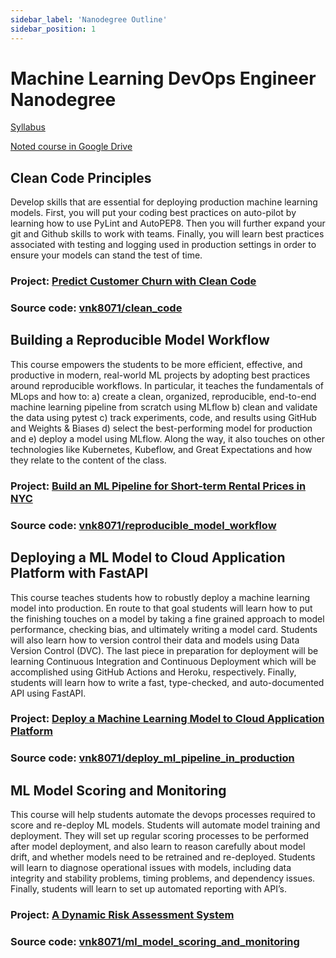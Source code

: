 ```yaml
---
sidebar_label: 'Nanodegree Outline'
sidebar_position: 1
---
```


# Machine Learning DevOps Engineer Nanodegree

[Syllabus](https://d20vrrgs8k4bvw.cloudfront.net/documents/en-US/Enterprise+Syllabi/Generic/Udacity+Enterprise+Syllabus+Machine+Learning+DevOps+Engineer+nd0821.pdf)

[Noted course in Google Drive](https://docs.google.com/document/d/1AnAgK40kud97YgnJrbMrQCO08XKDO0Zz8J6u3xR17_Q/edit?usp=sharing)

## Clean Code Principles
Develop skills that are essential for deploying production machine learning models. First, you will put your coding best practices on auto-pilot by learning how to use PyLint and AutoPEP8. Then you will further expand your git and Github skills to work with teams. Finally, you will learn best practices associated with testing and logging used in production settings in order to ensure your models can stand the test of time.

### Project: [Predict Customer Churn with Clean Code](https://learn.udacity.com/nanodegrees/nd0821/parts/cd0580/lessons/d9ef4f9c-52c6-4551-9c42-d83f7f905628/concepts/045b0986-a322-4bd4-b6cc-d67f02bcb526)

### Source code: [vnk8071/clean_code](https://github.com/vnk8071/machine-learning-in-production/tree/main/projects/clean_code)

## Building a Reproducible Model Workflow
This course empowers the students to be more efficient, effective, and productive in modern, real-world ML projects by adopting best practices around reproducible workflows. In particular, it teaches the fundamentals of MLops and how to: a) create a clean, organized, reproducible, end-to-end machine learning pipeline from scratch using MLflow b) clean and validate the data using pytest c) track experiments, code, and results using GitHub and Weights & Biases d) select the best-performing model for production and e) deploy a model using MLflow. Along the way, it also touches on other technologies like Kubernetes, Kubeflow, and Great Expectations and how they relate to the content of the class.

### Project: [Build an ML Pipeline for Short-term Rental Prices in NYC](https://learn.udacity.com/nanodegrees/nd0821/parts/cd0581/lessons/083da5d0-2d48-4f46-ba5b-075c9f2c73bb/concepts/b9074404-e4a1-48b4-8863-763c8b418213)

### Source code: [vnk8071/reproducible_model_workflow](https://github.com/vnk8071/machine-learning-in-production/tree/main/projects/reproducible_model_workflow)

## Deploying a ML Model to Cloud Application Platform with FastAPI
This course teaches students how to robustly deploy a machine learning model into production. En route to that goal students will learn how to put the finishing touches on a model by taking a fine grained approach to model performance, checking bias, and ultimately writing a model card. Students will also learn how to version control their data and models using Data Version Control (DVC). The last piece in preparation for deployment will be learning Continuous Integration and Continuous Deployment which will be accomplished using GitHub Actions and Heroku, respectively. Finally, students will learn how to write a fast, type-checked, and auto-documented API using FastAPI.

### Project: [Deploy a Machine Learning Model to Cloud Application Platform](https://learn.udacity.com/nanodegrees/nd0821/parts/cd0582/lessons/ff6afa3c-d2a2-4343-bb14-d291a2b6d708/concepts/b2f49d8b-26b1-4fde-8a27-72d051f23803)

### Source code: [vnk8071/deploy_ml_pipeline_in_production](https://github.com/vnk8071/machine-learning-in-production/tree/main/projects/deploy_ml_pipeline_in_production)

## ML Model Scoring and Monitoring
This course will help students automate the devops processes required to score and re-deploy ML models. Students will automate model training and deployment. They will set up regular scoring processes to be performed after model deployment, and also learn to reason carefully about model drift, and whether models need to be retrained and re-deployed. Students will learn to diagnose operational issues with models, including data integrity and stability problems, timing problems, and dependency issues. Finally, students will learn to set up automated reporting with API’s.

### Project: [A Dynamic Risk Assessment System](https://learn.udacity.com/nanodegrees/nd0821/parts/cd0583/lessons/303dcb94-c7c1-48b7-a3b7-5c17ff2ffcc3/concepts/cb8b17e5-b8c7-433c-a2d9-6f365a413cb1)

### Source code: [vnk8071/ml_model_scoring_and_monitoring](https://github.com/vnk8071/machine-learning-in-production/tree/main/projects/ml_model_scoring_and_monitoring)
